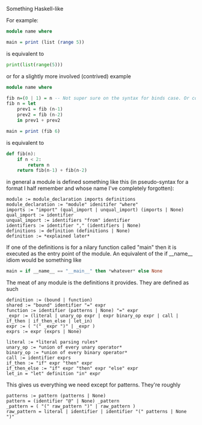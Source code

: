 Something Haskell-like

For example:
```Haskell
module name where

main = print (list (range 5))
```
is equivalent to
```Python
print(list(range(5)))
```

or for a slightly more involved (contrived) example
```Haskell
module name where

fib n=(0 | 1) = n -- Not super sure on the syntax for binds case. Or comments for that matter
fib n = let
	prev1 = fib (n-1)
	prev2 = fib (n-2)
	in prev1 + prev2

main = print (fib 6)
```
is equivalent to
```Python
def fib(n):
	if n < 2:
		return n
	return fib(n-1) + fib(n-2)
```

in general a module is defined something like this (in pseudo-syntax for a format I half remember and whose name I've completely forgotten):
```
module := module_declaration imports definitions
module_declaration := "module" idenitifer "where"
imports := "import" (qual_import | unqual_import) (imports | None)
qual_import := identifier
unqual_import := identifiers "from" identifier
identifiers := identifier "," (identifiers | None)
definitions := definition (definitions | None)
definition := *explained later*
```

If one of the definitions is for a nilary function called "main" then it is executed as the entry point of the module. An equivalent of the if \_\_name\_\_ idiom would be something like
```Haskell
main = if __name__ == "__main__" then *whatever* else None
```

The meat of any module is the definitions it provides. They are defined as such
```
definition := (bound | function)
shared := "bound" identifier "=" expr
function := identifier (patterns | None) "=" expr
_expr := (literal | unary_op expr | expr binary_op expr | call | if_then | if_then_else | let_in)
expr := ( "(" _expr ")" | _expr )
exprs := expr (exprs | None)

literal := *literal parsing rules*
unary_op := *union of every unary operator*
binary_op := *union of every binary operator*
call := identifier exprs
if_then := "if" expr "then" expr
if_then_else := "if" expr "then" expr "else" expr
let_in = "let" definition "in" expr
```

This gives us everything we need except for patterns. They're roughly
```
patterns := pattern (patterns | None)
pattern = (identifier "@" | None) _pattern
_pattern = ( "(" raw_pattern ")" | raw_pattern )
raw_pattern = literal | identifier | identifier "(" patterns | None ")"
```
